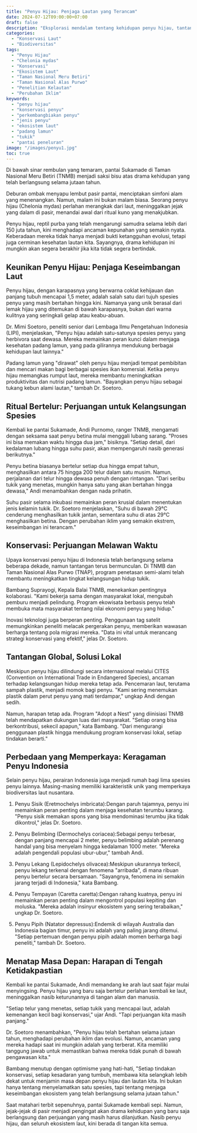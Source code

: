 ```yaml
---
title: "Penyu Hijau: Penjaga Lautan yang Terancam"
date: 2024-07-12T09:00:00+07:00
draft: false
description: "Eksplorasi mendalam tentang kehidupan penyu hijau, tantangan konservasi, dan upaya perlindungan di Indonesia."
categories: 
  - "Konservasi Laut"
  - "Biodiversitas"
tags:
  - "Penyu Hijau"
  - "Chelonia mydas"
  - "Konservasi"
  - "Ekosistem Laut"
  - "Taman Nasional Meru Betiri"
  - "Taman Nasional Alas Purwo"
  - "Penelitian Kelautan"
  - "Perubahan Iklim"
keywords:
  - "penyu hijau"
  - "konservasi penyu"
  - "perkembangbiakan penyu"
  - "jenis penyu"
  - "ekosistem laut"
  - "padang lamun"
  - "tukik"
  - "pantai peneluran"
image: "/images/penyu1.jpg"
toc: true
---
```


Di bawah sinar rembulan yang temaram, pantai Sukamade di Taman Nasional Meru Betiri (TNMB) menjadi saksi bisu atas drama kehidupan yang telah berlangsung selama jutaan tahun. 

Deburan ombak menyapu lembut pasir pantai, menciptakan simfoni alam yang menenangkan. Namun, malam ini bukan malam biasa. Seorang penyu hijau (Chelonia mydas) perlahan merangkak dari laut, meninggalkan jejak yang dalam di pasir, menandai awal dari ritual kuno yang menakjubkan.

Penyu hijau, reptil purba yang telah mengarungi samudra selama lebih dari 150 juta tahun, kini menghadapi ancaman kepunahan yang semakin nyata. Keberadaan mereka tidak hanya menjadi bukti ketangguhan evolusi, tetapi juga cerminan kesehatan lautan kita. Sayangnya, drama kehidupan ini mungkin akan segera berakhir jika kita tidak segera bertindak.

## Keunikan Penyu Hijau: Penjaga Keseimbangan Laut

Penyu hijau, dengan karapasnya yang berwarna coklat kehijauan dan panjang tubuh mencapai 1,5 meter, adalah salah satu dari tujuh spesies penyu yang masih bertahan hingga kini. Namanya yang unik berasal dari lemak hijau yang ditemukan di bawah karapasnya, bukan dari warna kulitnya yang seringkali gelap atau keabu-abuan.

Dr. Mimi Soetoro, peneliti senior dari Lembaga Ilmu Pengetahuan Indonesia (LIPI), menjelaskan, "Penyu hijau adalah satu-satunya spesies penyu yang herbivora saat dewasa. Mereka memainkan peran kunci dalam menjaga kesehatan padang lamun, yang pada gilirannya mendukung berbagai kehidupan laut lainnya."

Padang lamun yang "dirawat" oleh penyu hijau menjadi tempat pembibitan dan mencari makan bagi berbagai spesies ikan komersial. Ketika penyu hijau memangkas rumput laut, mereka membantu meningkatkan produktivitas dan nutrisi padang lamun. "Bayangkan penyu hijau sebagai tukang kebun alami lautan," tambah Dr. Soetoro.

## Ritual Bertelur: Perjuangan untuk Kelangsungan Spesies

Kembali ke pantai Sukamade, Andi Purnomo, ranger TNMB, mengamati dengan seksama saat penyu betina mulai menggali lubang sarang. "Proses ini bisa memakan waktu hingga dua jam," bisiknya. "Setiap detail, dari kedalaman lubang hingga suhu pasir, akan mempengaruhi nasib generasi berikutnya."

Penyu betina biasanya bertelur setiap dua hingga empat tahun, menghasilkan antara 75 hingga 200 telur dalam satu musim. Namun, perjalanan dari telur hingga dewasa penuh dengan rintangan. "Dari seribu tukik yang menetas, mungkin hanya satu yang akan bertahan hingga dewasa," Andi menambahkan dengan nada prihatin.

Suhu pasir selama inkubasi memainkan peran krusial dalam menentukan jenis kelamin tukik. Dr. Soetoro menjelaskan, "Suhu di bawah 29°C cenderung menghasilkan tukik jantan, sementara suhu di atas 29°C menghasilkan betina. Dengan perubahan iklim yang semakin ekstrem, keseimbangan ini terancam."

## Konservasi: Perjuangan Melawan Waktu

Upaya konservasi penyu hijau di Indonesia telah berlangsung selama beberapa dekade, namun tantangan terus bermunculan. Di TNMB dan Taman Nasional Alas Purwo (TNAP), program penetasan semi-alami telah membantu meningkatkan tingkat kelangsungan hidup tukik.

Bambang Suprayogi, Kepala Balai TNMB, menekankan pentingnya kolaborasi. "Kami bekerja sama dengan masyarakat lokal, mengubah pemburu menjadi pelindung. Program ekowisata berbasis penyu telah membuka mata masyarakat tentang nilai ekonomi penyu yang hidup."

Inovasi teknologi juga berperan penting. Penggunaan tag satelit memungkinkan peneliti melacak pergerakan penyu, memberikan wawasan berharga tentang pola migrasi mereka. "Data ini vital untuk merancang strategi konservasi yang efektif," jelas Dr. Soetoro.

## Tantangan Global, Solusi Lokal

Meskipun penyu hijau dilindungi secara internasional melalui CITES (Convention on International Trade in Endangered Species), ancaman terhadap kelangsungan hidup mereka tetap ada. Pencemaran laut, terutama sampah plastik, menjadi momok bagi penyu. "Kami sering menemukan plastik dalam perut penyu yang mati terdampar," ungkap Andi dengan sedih.

Namun, harapan tetap ada. Program "Adopt a Nest" yang diinisiasi TNMB telah mendapatkan dukungan luas dari masyarakat. "Setiap orang bisa berkontribusi, sekecil apapun," kata Bambang. "Dari mengurangi penggunaan plastik hingga mendukung program konservasi lokal, setiap tindakan berarti."

## Perbedaan yang Memperkaya: Keragaman Penyu Indonesia

Selain penyu hijau, perairan Indonesia juga menjadi rumah bagi lima spesies penyu lainnya. Masing-masing memiliki karakteristik unik yang memperkaya biodiversitas laut nusantara.

1.  Penyu Sisik (Eretmochelys imbricata):Dengan paruh tajamnya, penyu ini memainkan peran penting dalam menjaga kesehatan terumbu karang. "Penyu sisik memakan spons yang bisa mendominasi terumbu jika tidak dikontrol," jelas Dr. Soetoro.
    
2.  Penyu Belimbing (Dermochelys coriacea):Sebagai penyu terbesar, dengan panjang mencapai 2 meter, penyu belimbing adalah perenang handal yang bisa menyelam hingga kedalaman 1000 meter. "Mereka adalah pengendali populasi ubur-ubur," tambah Andi.
    
3.  Penyu Lekang (Lepidochelys olivacea):Meskipun ukurannya terkecil, penyu lekang terkenal dengan fenomena "arribada", di mana ribuan penyu bertelur secara bersamaan. "Sayangnya, fenomena ini semakin jarang terjadi di Indonesia," kata Bambang.
    
4.  Penyu Tempayan (Caretta caretta):Dengan rahang kuatnya, penyu ini memainkan peran penting dalam mengontrol populasi kepiting dan moluska. "Mereka adalah insinyur ekosistem yang sering terabaikan," ungkap Dr. Soetoro.
    
5.  Penyu Pipih (Natator depressus):Endemik di wilayah Australia dan Indonesia bagian timur, penyu ini adalah yang paling jarang ditemui. "Setiap pertemuan dengan penyu pipih adalah momen berharga bagi peneliti," tambah Dr. Soetoro.
    

## Menatap Masa Depan: Harapan di Tengah Ketidakpastian

Kembali ke pantai Sukamade, Andi memandang ke arah laut saat fajar mulai menyingsing. Penyu hijau yang baru saja bertelur perlahan kembali ke laut, meninggalkan nasib keturunannya di tangan alam dan manusia.

"Setiap telur yang menetas, setiap tukik yang mencapai laut, adalah kemenangan kecil bagi konservasi," ujar Andi. "Tapi perjuangan kita masih panjang."

Dr. Soetoro menambahkan, "Penyu hijau telah bertahan selama jutaan tahun, menghadapi perubahan iklim dan evolusi. Namun, ancaman yang mereka hadapi saat ini mungkin adalah yang terberat. Kita memiliki tanggung jawab untuk memastikan bahwa mereka tidak punah di bawah pengawasan kita."

Bambang menutup dengan optimisme yang hati-hati, "Setiap tindakan konservasi, setiap kesadaran yang tumbuh, membawa kita selangkah lebih dekat untuk menjamin masa depan penyu hijau dan lautan kita. Ini bukan hanya tentang menyelamatkan satu spesies, tapi tentang menjaga keseimbangan ekosistem yang telah berlangsung selama jutaan tahun."

Saat matahari terbit sepenuhnya, pantai Sukamade kembali sepi. Namun, jejak-jejak di pasir menjadi pengingat akan drama kehidupan yang baru saja berlangsung dan perjuangan yang masih harus dilanjutkan. Nasib penyu hijau, dan seluruh ekosistem laut, kini berada di tangan kita semua.
